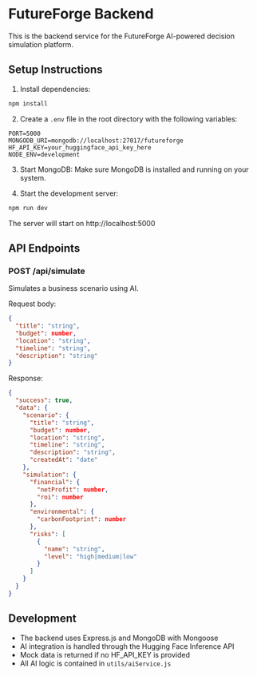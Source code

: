 # FutureForge Backend

This is the backend service for the FutureForge AI-powered decision simulation platform.

## Setup Instructions

1. Install dependencies:
```bash
npm install
```

2. Create a `.env` file in the root directory with the following variables:
```
PORT=5000
MONGODB_URI=mongodb://localhost:27017/futureforge
HF_API_KEY=your_huggingface_api_key_here
NODE_ENV=development
```

3. Start MongoDB:
Make sure MongoDB is installed and running on your system.

4. Start the development server:
```bash
npm run dev
```

The server will start on http://localhost:5000

## API Endpoints

### POST /api/simulate
Simulates a business scenario using AI.

Request body:
```json
{
  "title": "string",
  "budget": number,
  "location": "string",
  "timeline": "string",
  "description": "string"
}
```

Response:
```json
{
  "success": true,
  "data": {
    "scenario": {
      "title": "string",
      "budget": number,
      "location": "string",
      "timeline": "string",
      "description": "string",
      "createdAt": "date"
    },
    "simulation": {
      "financial": {
        "netProfit": number,
        "roi": number
      },
      "environmental": {
        "carbonFootprint": number
      },
      "risks": [
        {
          "name": "string",
          "level": "high|medium|low"
        }
      ]
    }
  }
}
```

## Development

- The backend uses Express.js and MongoDB with Mongoose
- AI integration is handled through the Hugging Face Inference API
- Mock data is returned if no HF_API_KEY is provided
- All AI logic is contained in `utils/aiService.js` 